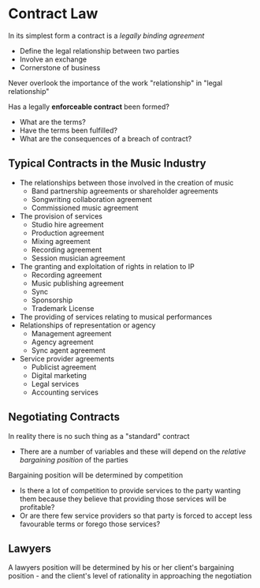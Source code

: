 
# Contract Law
In its simplest form a contract is a *legally binding agreement*
- Define the legal relationship between two parties
- Involve an exchange
- Cornerstone of business

Never overlook the importance of the work "relationship" in "legal relationship"

Has a legally **enforceable contract** been formed?
- What are the terms?
- Have the terms been fulfilled?
- What are the consequences of a breach of contract?

## Typical Contracts in the Music Industry
- The relationships between those involved in the creation of music
	- Band partnership agreements or shareholder agreements
	- Songwriting collaboration agreement
	- Commissioned music agreement
- The provision of services
	- Studio hire agreement
	- Production agreement
	- Mixing agreement
	- Recording agreement
	- Session musician agreement
- The granting and exploitation of rights in relation to IP
	- Recording agreement
	- Music publishing agreement
	- Sync
	- Sponsorship
	- Trademark License
- The providing of services relating to musical performances
- Relationships of representation or agency
	- Management agreement
	- Agency agreement
	- Sync agent agreement
- Service provider agreements
	- Publicist agreement
	- Digital marketing
	- Legal services
	- Accounting services


## Negotiating Contracts

In reality there is no such thing as a "standard" contract
- There are a number of variables and these will depend on the *relative bargaining position* of the parties

Bargaining position will be determined by competition
- Is there a lot of competition to provide services to the party wanting them because they believe that providing those services will be profitable?
- Or are there few service providers so that party is forced to accept less favourable terms or forego those services?

## Lawyers

A lawyers position will be determined by his or her client's bargaining position - and the client's level of rationality in approaching the negotiation




